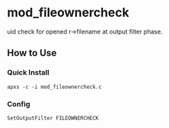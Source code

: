 # mod_fileownercheck

uid check for opened r->filename at output filter phase.

## How to Use
### Quick Install
```
apxs -c -i mod_fileownercheck.c
```
### Config
```
SetOutputFilter FILEOWNERCHECK
```
